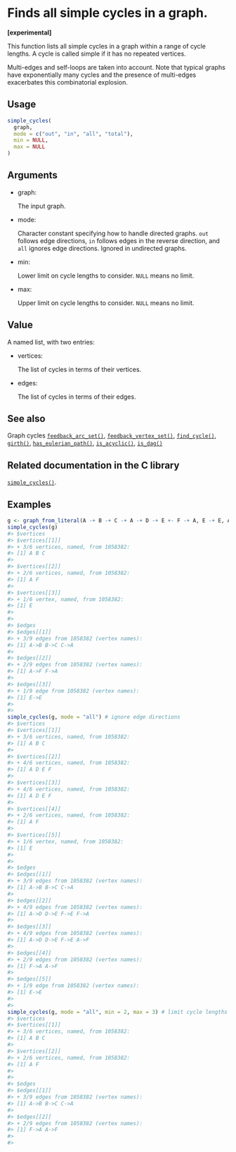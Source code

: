 # Finds all simple cycles in a graph.

**\[experimental\]**

This function lists all simple cycles in a graph within a range of cycle
lengths. A cycle is called simple if it has no repeated vertices.

Multi-edges and self-loops are taken into account. Note that typical
graphs have exponentially many cycles and the presence of multi-edges
exacerbates this combinatorial explosion.

## Usage

``` r
simple_cycles(
  graph,
  mode = c("out", "in", "all", "total"),
  min = NULL,
  max = NULL
)
```

## Arguments

- graph:

  The input graph.

- mode:

  Character constant specifying how to handle directed graphs. `out`
  follows edge directions, `in` follows edges in the reverse direction,
  and `all` ignores edge directions. Ignored in undirected graphs.

- min:

  Lower limit on cycle lengths to consider. `NULL` means no limit.

- max:

  Upper limit on cycle lengths to consider. `NULL` means no limit.

## Value

A named list, with two entries:

- vertices:

  The list of cycles in terms of their vertices.

- edges:

  The list of cycles in terms of their edges.

## See also

Graph cycles
[`feedback_arc_set()`](https://r.igraph.org/reference/feedback_arc_set.md),
[`feedback_vertex_set()`](https://r.igraph.org/reference/feedback_vertex_set.md),
[`find_cycle()`](https://r.igraph.org/reference/find_cycle.md),
[`girth()`](https://r.igraph.org/reference/girth.md),
[`has_eulerian_path()`](https://r.igraph.org/reference/has_eulerian_path.md),
[`is_acyclic()`](https://r.igraph.org/reference/is_acyclic.md),
[`is_dag()`](https://r.igraph.org/reference/is_dag.md)

## Related documentation in the C library

[`simple_cycles()`](https://igraph.org/c/html/latest/igraph-Cycles.html#igraph_simple_cycles).

## Examples

``` r
g <- graph_from_literal(A -+ B -+ C -+ A -+ D -+ E +- F -+ A, E -+ E, A -+ F, simplify = FALSE)
simple_cycles(g)
#> $vertices
#> $vertices[[1]]
#> + 3/6 vertices, named, from 1058382:
#> [1] A B C
#> 
#> $vertices[[2]]
#> + 2/6 vertices, named, from 1058382:
#> [1] A F
#> 
#> $vertices[[3]]
#> + 1/6 vertex, named, from 1058382:
#> [1] E
#> 
#> 
#> $edges
#> $edges[[1]]
#> + 3/9 edges from 1058382 (vertex names):
#> [1] A->B B->C C->A
#> 
#> $edges[[2]]
#> + 2/9 edges from 1058382 (vertex names):
#> [1] A->F F->A
#> 
#> $edges[[3]]
#> + 1/9 edge from 1058382 (vertex names):
#> [1] E->E
#> 
#> 
simple_cycles(g, mode = "all") # ignore edge directions
#> $vertices
#> $vertices[[1]]
#> + 3/6 vertices, named, from 1058382:
#> [1] A B C
#> 
#> $vertices[[2]]
#> + 4/6 vertices, named, from 1058382:
#> [1] A D E F
#> 
#> $vertices[[3]]
#> + 4/6 vertices, named, from 1058382:
#> [1] A D E F
#> 
#> $vertices[[4]]
#> + 2/6 vertices, named, from 1058382:
#> [1] A F
#> 
#> $vertices[[5]]
#> + 1/6 vertex, named, from 1058382:
#> [1] E
#> 
#> 
#> $edges
#> $edges[[1]]
#> + 3/9 edges from 1058382 (vertex names):
#> [1] A->B B->C C->A
#> 
#> $edges[[2]]
#> + 4/9 edges from 1058382 (vertex names):
#> [1] A->D D->E F->E F->A
#> 
#> $edges[[3]]
#> + 4/9 edges from 1058382 (vertex names):
#> [1] A->D D->E F->E A->F
#> 
#> $edges[[4]]
#> + 2/9 edges from 1058382 (vertex names):
#> [1] F->A A->F
#> 
#> $edges[[5]]
#> + 1/9 edge from 1058382 (vertex names):
#> [1] E->E
#> 
#> 
simple_cycles(g, mode = "all", min = 2, max = 3) # limit cycle lengths
#> $vertices
#> $vertices[[1]]
#> + 3/6 vertices, named, from 1058382:
#> [1] A B C
#> 
#> $vertices[[2]]
#> + 2/6 vertices, named, from 1058382:
#> [1] A F
#> 
#> 
#> $edges
#> $edges[[1]]
#> + 3/9 edges from 1058382 (vertex names):
#> [1] A->B B->C C->A
#> 
#> $edges[[2]]
#> + 2/9 edges from 1058382 (vertex names):
#> [1] F->A A->F
#> 
#> 
```
